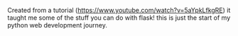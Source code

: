 Created from a tutorial (https://www.youtube.com/watch?v=5aYpkLfkgRE) it taught me some of the stuff you can do with flask! this is just the start of my python web development journey.
